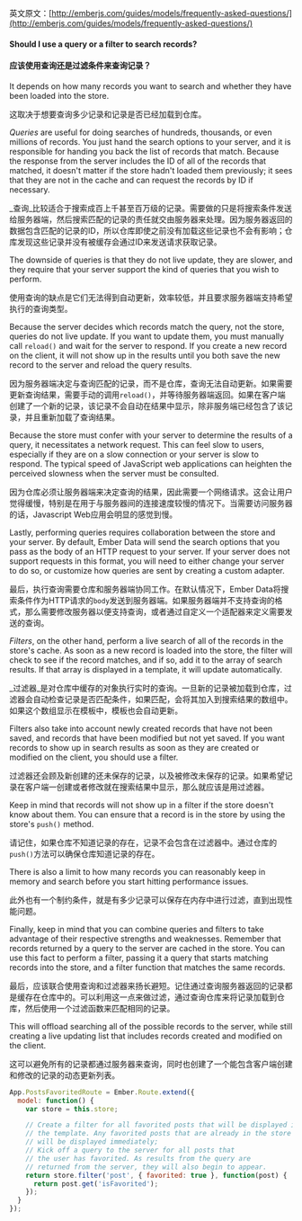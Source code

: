 英文原文：[http://emberjs.com/guides/models/frequently-asked-questions/](http://emberjs.com/guides/models/frequently-asked-questions/)

#### Should I use a query or a filter to search records?

#### 应该使用查询还是过滤条件来查询记录？

It depends on how many records you want to search and whether they have
been loaded into the store.

这取决于想要查询多少记录和记录是否已经加载到仓库。

_Queries_ are useful for doing searches of hundreds, thousands, or even
millions of records. You just hand the search options to your server,
and it is responsible for handing you back the list of records that
match. Because the response from the server includes the ID of all of
the records that matched, it doesn't matter if the store hadn't loaded
them previously; it sees that they are not in the cache and can request
the records by ID if necessary.

_查询_比较适合于搜索成百上千甚至百万级的记录。需要做的只是将搜索条件发送给服务器端，然后搜索匹配的记录的责任就交由服务器来处理。因为服务器返回的数据包含匹配的记录的ID，所以仓库即使之前没有加载这些记录也不会有影响；仓库发现这些记录并没有被缓存会通过ID来发送请求获取记录。

The downside of queries is that they do not live update, they are
slower, and they require that your server support the kind of queries
that you wish to perform.

使用查询的缺点是它们无法得到自动更新，效率较低，并且要求服务器端支持希望执行的查询类型。

Because the server decides which records match the query, not the store,
queries do not live update. If you want to update them, you must
manually call `reload()` and wait for the server to respond. If you
create a new record on the client, it will not show up in the results
until you both save the new record to the server and reload the query
results.

因为服务器端决定与查询匹配的记录，而不是仓库，查询无法自动更新。如果需要更新查询结果，需要手动的调用`reload()`，并等待服务器端返回。如果在客户端创建了一个新的记录，该记录不会自动在结果中显示，除非服务端已经包含了该记录，并且重新加载了查询结果。

Because the store must confer with your server to determine the results
of a query, it necessitates a network request. This can feel slow to
users, especially if they are on a slow connection or your server is
slow to respond. The typical speed of JavaScript web applications can
heighten the perceived slowness when the server must be consulted.

因为仓库必须让服务器端来决定查询的结果，因此需要一个网络请求。这会让用户觉得缓慢，特别是在用于与服务器间的连接速度较慢的情况下。当需要访问服务器的话，Javascript Web应用会明显的感觉到慢。

Lastly, performing queries requires collaboration between the store and
your server. By default, Ember Data will send the search options that
you pass as the body of an HTTP request to your server. If your server
does not support requests in this format, you will need to either change
your server to do so, or customize how queries are sent by creating a
custom adapter.

最后，执行查询需要仓库和服务器端协同工作。在默认情况下，Ember
Data将搜索条件作为HTTP请求的`body`发送到服务器端。如果服务器端并不支持查询的格式，那么需要修改服务器以便支持查询，或者通过自定义一个适配器来定义需要发送的查询。

_Filters_, on the other hand, perform a live search of all of the records
in the store's cache. As soon as a new record is loaded into the store,
the filter will check to see if the record matches, and if so, add it to
the array of search results. If that array is displayed in a template,
it will update automatically.

_过滤器_是对仓库中缓存的对象执行实时的查询。一旦新的记录被加载到仓库，过滤器会自动检查记录是否匹配条件，如果匹配，会将其加入到搜索结果的数组中。如果这个数组显示在模板中，模板也会自动更新。

Filters also take into account newly created records that have not been
saved, and records that have been modified but not yet saved. If you
want records to show up in search results as soon as they are created or
modified on the client, you should use a filter.

过滤器还会顾及新创建的还未保存的记录，以及被修改未保存的记录。如果希望记录在客户端一创建或者修改就在搜索结果中显示，那么就应该是用过滤器。

Keep in mind that records will not show up in a filter if the store
doesn't know about them. You can ensure that a record is in the store by
using the store's `push()` method.

请记住，如果仓库不知道记录的存在，记录不会包含在过滤器中。通过仓库的`push()`方法可以确保仓库知道记录的存在。

There is also a limit to how many records you can reasonably keep in
memory and search before you start hitting performance issues.

此外也有一个制约条件，就是有多少记录可以保存在内存中进行过滤，直到出现性能问题。

Finally, keep in mind that you can combine queries and filters to take
advantage of their respective strengths and weaknesses. Remember that
records returned by a query to the server are cached in the store. You
can use this fact to perform a filter, passing it a query that starts
matching records into the store, and a filter function that matches the 
same records.

最后，应该联合使用查询和过滤器来扬长避短。记住通过查询服务器返回的记录都是缓存在仓库中的。可以利用这一点来做过滤，通过查询仓库来将记录加载到仓库，然后使用一个过滤函数来匹配相同的记录。

This will offload searching all of the possible records to the server,
while still creating a live updating list that includes records created
and modified on the client.

这可以避免所有的记录都通过服务器来查询，同时也创建了一个能包含客户端创建和修改的记录的动态更新列表。

```js
App.PostsFavoritedRoute = Ember.Route.extend({
  model: function() {
    var store = this.store;

    // Create a filter for all favorited posts that will be displayed in
    // the template. Any favorited posts that are already in the store
    // will be displayed immediately;
    // Kick off a query to the server for all posts that
    // the user has favorited. As results from the query are
    // returned from the server, they will also begin to appear.
    return store.filter('post', { favorited: true }, function(post) {
      return post.get('isFavorited');
    });
  }
});
```
